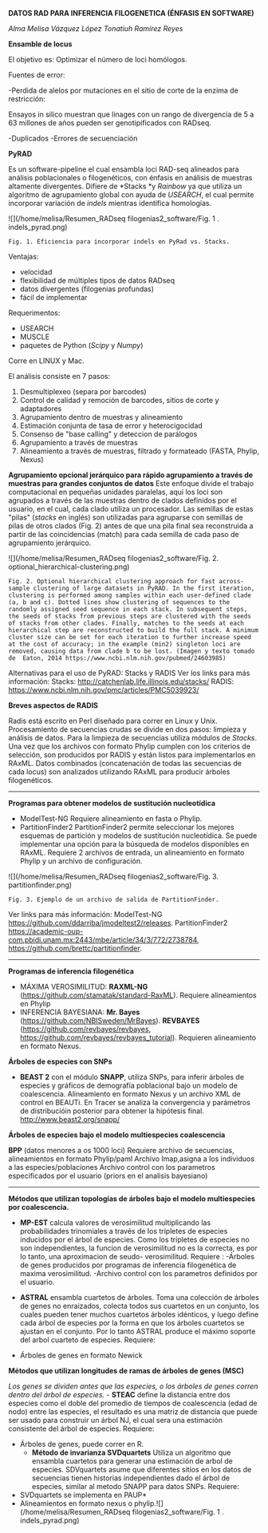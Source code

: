 **DATOS RAD PARA INFERENCIA FILOGENETICA (ÉNFASIS EN SOFTWARE)**

*Alma Melisa Vázquez López*
*Tonatiuh Ramírez Reyes*



**Ensamble de locus**

El objetivo es: Optimizar el número de loci homólogos.

Fuentes de error:

-Perdida de alelos por mutaciones en el sitio de corte de la enzima de restricción:

Ensayos in silico muestran que linages con un rango de divergencia de 5 a 63 millones de años pueden ser genotipificados con RADseq.

-Duplicados
-Errores de secuenciación

**PyRAD**

Es un software-pipeline el cual ensambla loci RAD-seq alineados para análisis poblacionales o filogenéticos, con énfasis en análisis de muestras altamente divergentes.
Difiere de *Stacks *y *Rainbow* ya que utiliza un algoritmo de agrupamiento global con ayuda de *USEARCH*, el cual permite incorporar variación  de *indels* mientras identifica homologías.

 
 ![](/home/melisa/Resumen_RADseq filogenias2_software/Fig. 1 . indels_pyrad.png) 
 
 
 
 
    Fig. 1. Eficiencia para incorporar indels en PyRad vs. Stacks. 

 
 
Ventajas:
- velocidad
- flexibilidad de múltiples tipos de datos RADseq
- datos divergentes (filogenias profundas)
- fácil de implementar 

Requerimentos:
- USEARCH 
- MUSCLE
- paquetes de Python (*Scipy* y *Numpy*)

Corre en LINUX y Mac.

El análisis consiste en 7 pasos:

1) Desmultiplexeo (separa por barcodes)
2) Control de calidad y remoción de barcodes, sitios de corte y adaptadores
3) Agrupamiento dentro de muestras y alineamiento
4) Estimación conjunta de tasa de error y heterocigocidad
5) Consenso de "base calling" y deteccion de parálogos 
6) Agrupamiento a través de muestras
7) Alineamiento a través de muestras, filtrado y formateado (FASTA, Phylip, Nexus)

**Agrupamiento opcional jerárquico para rápido agrupamiento a través de muestras para grandes conjuntos de datos**
 Este enfoque divide el trabajo computacional en pequeñas unidades paralelas, aquí los loci son agrupados a través de las muestras dentro de clados definidos por el usuario, en el cual, cada clado utiliza un procesador.
Las semillas de estas "pilas" (*stacks* en inglés) son utilizadas para agruparse con semillas de pilas de otros clados (Fig. 2) antes de que una pila final sea reconstruida a partir de las coincidencias (match) para cada semilla de cada paso de agrupamiento jerárquico.

![](/home/melisa/Resumen_RADseq filogenias2_software/Fig. 2. optional_hierarchical-clustering.png) 
 
    Fig. 2. Optional hierarchical clustering approach for fast across-sample clustering of large datasets in PyRAD. In the first iteration, clustering is performed among samples within each user-defined clade (a, b and c). Dotted lines show clustering of sequences to the randomly assigned seed sequence in each stack. In subsequent steps, the seeds of stacks from previous steps are clustered with the seeds of stacks from other clades. Finally, matches to the seeds at each hierarchical step are reconstructed to build the full stack. A minimum cluster size can be set for each iteration to further increase speed at the cost of accuracy; in the example (min2) singleton loci are removed, causing data from clade b to be lost. (Imagen y texto tomado de  Eaton, 2014 https://www.ncbi.nlm.nih.gov/pubmed/24603985) 



    
Alternativas para el uso de PyRAD: Stacks y RADIS 
Ver los links para más información: 
Stacks: http://catchenlab.life.illinois.edu/stacks/ 
RADIS: https://www.ncbi.nlm.nih.gov/pmc/articles/PMC5039923/

**Breves aspectos de RADIS**

Radis está escrito en Perl diseñado para correr en Linux y Unix.
Procesamiento de secuencias crudas se divide en dos pasos: limpieza y análisis de datos.
Para la limpieza de secuencias utiliza módulos de *Stacks*.
Una vez que los archivos con formato Phylip cumplen con los criterios de selección, son producidos por RADIS y están listos para implementarlos en RAxML. 
Datos combinados (concatenación de todas las secuencias de cada locus) son analizados utilizando RAxML para producir árboles filogenéticos.

****

**Programas para obtener modelos de sustitución nucleotídica**

- ModelTest-NG
Requiere alineamiento en fasta o Phylip.
- PartitionFinder2
PartitionFinder2 permite seleccionar los mejores esquemas de partición y modelos de sustitución nucleotídica.
Se puede implementar una opción para la búsqueda de modelos disponibles en RAxML. 
Requiere 2 archivos de entrada, un alineamiento en formato Phylip y un archivo de configuración.

 
 ![](/home/melisa/Resumen_RADseq filogenias2_software/Fig. 3. partitionfinder.png) 
 
>
    Fig. 3. Ejemplo de un archivo de salida de PartitionFinder.

 
 

Ver links para más información:
ModelTest-NG https://github.com/ddarriba/jmodeltest2/releases.
PartitionFinder2 https://academic-oup-com.pbidi.unam.mx:2443/mbe/article/34/3/772/2738784, https://github.com/brettc/partitionfinder. 

****
**Programas de inferencia filogenética**

- MÁXIMA VEROSIMILITUD: 
**RAXML-NG** (https://github.com/stamatak/standard-RaxML).
Requiere alineamientos en Phylip
- INFERENCIA BAYESIANA: 
**Mr. Bayes** (https://github.com/NBISweden/MrBayes).
**REVBAYES** (https://github.com/revbayes/revbayes, https://github.com/revbayes/revbayes_tutorial).
Requieren alineamiento en formato Nexus.

**Árboles de especies con SNPs**

- **BEAST 2** con el módulo **SNAPP**, utiliza SNPs, para inferir árboles de especies y gráficos de demografía poblacional bajo un modelo de coalescencia. 
Alineamiento en formato Nexus y un archivo XML de control en BEAUTi.
En Tracer se analiza la convergencia y parámetros de distribucióin posterior para obtener la hipótesis final. 
http://www.beast2.org/snapp/

**Árboles de especies bajo el modelo multiespecies coalescencia**

**BPP** (datos menores a os 1000 loci)
Requiere archivo de secuencias, alineamientos en formato Phylip/paml
Archivo Imap,asigna a los individuos a las especies/poblaciones
Archivo control con los parametros especificados por el usuario (priors en el analisis bayesiano)

****
 **Métodos que utilizan topologías de árboles bajo el modelo multiespecies por coalescencia.**
     
   - **MP-EST** calcula valores de verosimilitud multiplicando las probabilidades trinomiales a través de los tripletes de especies inducidos por el árbol de especies. Como los tripletes de especies no son independientes, la funcion de verosimilitud no es la correcta, es por lo tanto, una aproximacion de seudo- verosimilitud.
    Requiere :
   -Árboles de genes producidos por programas de inferencia filogenética de maxima verosimilitud.
  -Archivo control con los parametros definidos por el usuario.
   
 - **ASTRAL** ensambla cuartetos de árboles. Toma una colección de árboles de genes no enraizados, colecta todos sus cuartetos en un conjunto, los cuales pueden tener muchos cuartetos árboles idénticos, y luego define cada árbol de especies por la forma en que los árboles cuartetos se ajustan en el conjunto. Por lo tanto ASTRAL produce el máximo soporte del arbol cuarteto de especies.
  Requiere:
  - Árboles de genes en formato Newick  

  **Métodos que utilizan longitudes de ramas de árboles de genes (MSC)**
       
   *Los genes se dividen antes que las especies, o los árboles de genes corren dentro del árbol de especies.*
    - **STEAC** define la distancia entre dos especies como el doble del promedio de tiempos de coalescencia (edad de nodo) entre las especies, el resultado es una matriz de distancia que puede ser usado para construir un árbol NJ, el cual sera una estimación consistente del árbol de especies. 
  Requiere:
  - Árboles de genes, puede correr en R.     
    - **Método de invarianza SVDquartets**
    Utiliza un algoritmo que ensambla cuartetos para generar una estimación de arbol de especies. SDVquartets asume que diferentes sitios en los datos de secuencias tienen historias independientes dado el árbol de especies, similar  al metodo SNAPP para datos SNPs.
  Requiere:
  - SVDquartets se implementa en PAUP*
  - Alineamientos en formato nexus o phylip.![](/home/melisa/Resumen_RADseq filogenias2_software/Fig. 1 . indels_pyrad.png) 